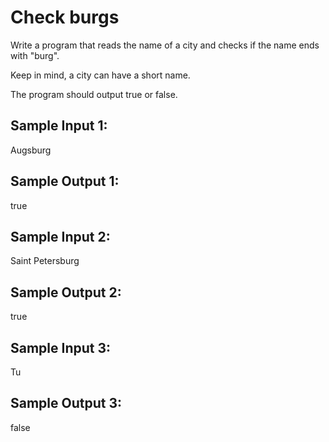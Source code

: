 # Check burgs

Write a program that reads the name of a city and checks if the name ends with "burg".

Keep in mind, a city can have a short name.

The program should output true or false.

## Sample Input 1:

Augsburg

## Sample Output 1:

true

## Sample Input 2:

Saint Petersburg

## Sample Output 2:

true

## Sample Input 3:

Tu

## Sample Output 3:

false